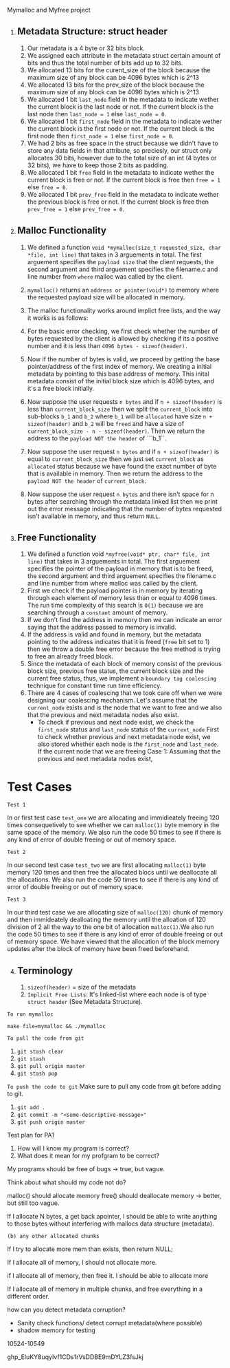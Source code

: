 Mymalloc and Myfree project

1. ## Metadata Structure: struct header
    1. Our metadata is a 4 byte or 32 bits block.
    2. We assigned each attribute in the metadata struct certain amount of bits and thus the total number of bits add
    up to 32 bits.
    3. We allocated 13 bits for the curent_size of the block because the maximum size of any block can be 4096 bytes which is 2^13
    4. We allocated 13 bits for the prev_size of the block because the maximum size of any block can be 4096 bytes which is 2^13
    5. We allocated 1 bit ```last_node``` field in the metadata to indicate wether the current block is the last node or not. If the current block is the last node then ```last_node = 1``` else ```last_node = 0```.
    6. We allocated 1 bit ```first_node``` field in the metadata to indicate wether the current block is the first node or not. If the current block is the first node then ```first_node = 1``` else ```first_node = 0```.
    7. We had 2 bits as free space in the struct because we didn't have to store any data fields in that attribute, so preciesly, our struct only allocates 30 bits, however due to the total size of an int (4 bytes or 32 bits), we have to keep those 2 bits as padding.
    8. We allocated 1 bit ```free``` field in the metadata to indicate wether the current block is free or not. If the current block is free then ```free = 1``` else ```free = 0```.
    9. We allocated 1 bit ```prev_free``` field in the metadata to indicate wether the previous block is free or not. If the current block is free then ```prev_free = 1``` else ```prev_free = 0```.

2. ## Malloc Functionality
    1. We defined a function ```void *mymalloc(size_t requested_size, char *file, int line)``` that takes in 3 arguements in total. The first arguement specifies the ```payload size``` that the client requests, the second argument and third arguement specifies the filename.c and line number from ```where``` malloc was called by the client. 
    2. ```mymalloc()``` returns an ```address or pointer(void*)``` to memory where the requested payload size will be allocated in memory.
    3. The malloc functionality works around implict free lists, and the way it works is as follows:

    4. For the basic error checking, we first check whether the number of bytes requested by the client is allowed by checking if its a positive number and it is less than ```4096 bytes - sizeof(header).```
    5. Now if the number of bytes is valid, we proceed by getting the base pointer/address of the first index of memory. We creating a initial metadata by pointing to this base address of memory. This inital metadata consist of the initial block size which is 4096 bytes, and it's a free block initially.
    6. Now suppose the user requests ```n bytes``` and if ```n + sizeof(header)``` is less than ```current_block_size``` then we split the ```current_block``` into sub-blocks ``b_1`` and ``b_2`` where ```b_1``` will be ```allocated``` have size ```n + sizeof(header)``` and ```b_2``` will be ```freed``` and have a size of ```current_block_size - n - sizeof(header)```. Then we return the address to the  ```payload NOT the header``` of ```b_1``.
    7. Now suppose the user request ```n bytes``` and if ```n + sizeof(header)``` is equal to ```current_block_size``` then we just set ```current_block``` as ```allocated``` status because we have found the exact number of byte that is available in memory. Then we return the address to the ```payload NOT the header``` of ```current_block```.
    8. Now suppose the user request ```n bytes``` and there isn't space for n bytes after searching through the metadata linked list then we print out the error message indicating that the number of bytes requested isn't available in memory, and thus return ```NULL```.

3. ## Free Functionality
    1. We defined a function void ```*myfree(void* ptr, char* file, int line)``` that takes in 3 arguements in total. The first arguement specifies the pointer of the payload in memory that is to be freed, the second argument and third arguement specifies the filename.c and line number from where malloc was called by the client.
    2. First we check if the payload pointer is in memory by iterating through each element of memory less than or equal to 4096 times. The run time complexity of this search is ```O(1)``` because we are searching through a ```constant``` amount of memory. 
    3. If we don't find the address in memory then we can indicate an error saying that the address passed to memory is invalid.
    4. If the address is valid and found in memory, but the metadata pointing to the address indicates that it is freed (```free``` bit set to 1) then we throw a double free error because the free method is trying to free an already freed block.
    6. Since the metadata of each block of memory consist of the previous block size, previous free status, the current block size and the current free status, thus, we implement a ```boundary tag coalescing``` technique for constant time run time efficiency. 
    7. There are 4 cases of coalescing that we took care off when we were designing our coalescing mechanism. Let's assume that the ```current_node``` exists and is the node that we want to free and we also that the previous and next metadata nodes also exist. 
        -  To check if previous and next node exist, we check the ```first_node``` status and ```last_node``` status of the ```current_node``` 
        First to check whether previous and next metadata node exist, we also stored whether each node is the ```first_node``` and ```last_node```. If the current node that we are freeing
        Case 1: Assuming that the previous and next metadata nodes  exist, 

#   Test Cases

    Test 1
In or first test case ```test_one``` we are allocating and immidieately freeing 120 times consequetively to see whether we can ```malloc(1)``` byte memory in the same space of the memory.  We also run the code 50 times to see if there is any kind of error of double freeing or out of memory space.

    Test 2

In our second test case ```test_two``` we are first allocating ```malloc(1)``` byte memory 120 times and then free the allocated blocs until we deallocate all the allocations. We also run the code 50 times to see if there is any kind of error of double freeing or out of memory space.

    Test 3
In our third test case we are allocating size of ```malloc(120)``` chunk of memory and then immideately dealloating the memory until the alloation of 120 division of 2 all the way to the one bit of allocation ```malloc(1)```.We also run the code 50 times to see if there is any kind of error of double freeing or out of memory space. We have viewed that the allocation of the block memory updates after the block of memory have been freed beforehand.





4. ## Terminology
    1. ```sizeof(header)``` = size of the metadata
    2. ```Implicit Free Lists```: It's linked-list where each node is of type ```struct header```  (See Metadata Structure).










```To run mymalloc```

```make file=mymalloc && ./mymalloc```

```To pull the code from git```
1. ```git stash clear```
2. ```git stash```
3. ```git pull origin master```
4. ```git stash pop```


```To push the code to git```
Make sure to pull any code from git before adding to git.

1. ```git add .```
2. ```git commit -m "<some-descriptive-message>"```
3. ```git push origin master```


Test plan for PA1

1. How will I know my program is correct?
2. What does it mean for my profgram to be correct?

My programs should be free of bugs
    -> true, but vague.

Think about what should my code not do?

malloc() should allocate memory
free() should deallocate memory
    -> better, but still too vague.


If I allocate N bytes, a get back apointer, I should be able to write anything
    to those bytes without interfering with mallocs data structure (metadata).

    (b) any other allocated chunks

If I try to allocate more mem than exists, then return NULL;

If I allocate all of memory, I should not allocate more.

if I allocate all of memory, then free it. I should be able to allocate more

If I allocate all of memory in multiple chunks,
and free everything in a different order.

how can you detect metadata corruption?
-   Sanity check functions/ detect corrupt metadata(where possible)
-   shadow memory for testing


10524-10549

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